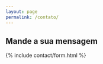 ```yaml
---
layout: page
permalink: /contato/
---
```


## Mande a sua mensagem

{% include contact/form.html %}
